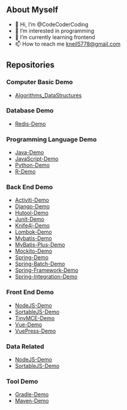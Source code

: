 ## About Myself
- 👋 Hi, I’m @CodeCoderCoding
- 👀 I’m interested in programming
- 🌱 I’m currently learning frontend
- 📫 How to reach me kneil5778@gmail.com

<!---
CodeCoderCoding/CodeCoderCoding is a ✨ special ✨ repository because its `README.md` (this file) appears on your GitHub profile.
You can click the Preview link to take a look at your changes.
--->

## Repositories
### Computer Basic Demo
- [Algorithms_DataStructures](https://github.com/CodeCoderCoding/Algorithms_DataStructures)

### Database Demo
- [Redis-Demo](https://github.com/CodeCoderCoding/Redis-Demo)

### Programming Language Demo
- [Java-Demo](https://github.com/CodeCoderCoding/Java-Demo)
- [JavaScript-Demo](https://github.com/CodeCoderCoding/JavaScript-Demo)
- [Python-Demo](https://github.com/CodeCoderCoding/Python-Demo)
- [R-Demo](https://github.com/CodeCoderCoding/R-Demo)

### Back End Demo
- [Activiti-Demo](https://github.com/CodeCoderCoding/Activiti-Demo)
- [Django-Demo](https://github.com/CodeCoderCoding/Django-Demo)
- [Hutool-Demo](https://github.com/CodeCoderCoding/Hutool-Demo)
- [Junit-Demo](https://github.com/CodeCoderCoding/Junit-Demo)
- [Knife4j-Demo](https://github.com/CodeCoderCoding/Knife4j-Demo)
- [Lombok-Demo](https://github.com/CodeCoderCoding/Lombok-Demo)
- [Mybatis-Demo](https://github.com/CodeCoderCoding/Mybatis-Demo)
- [MyBatis-Plus-Demo](https://github.com/CodeCoderCoding/MyBatis-Plus-Demo)
- [Mockito-Demo](https://github.com/CodeCoderCoding/Mockito-Demo)
- [Spring-Demo](https://github.com/CodeCoderCoding/Spring-Demo)
- [Spring-Batch-Demo](https://github.com/CodeCoderCoding/Spring-Batch-Demo)
- [Spring-Framework-Demo](https://github.com/CodeCoderCoding/Spring-Framework-Demo)
- [Spring-Integration-Demo](https://github.com/CodeCoderCoding/Spring-Integration-Demo)

### Front End Demo
- [NodeJS-Demo](https://github.com/CodeCoderCoding/NodeJS-Demo)
- [SortableJS-Demo](https://github.com/CodeCoderCoding/SortableJS-Demo)
- [TinyMCE-Demo](https://github.com/CodeCoderCoding/TinyMCE-Demo)
- [Vue-Demo](https://github.com/CodeCoderCoding/Vue-Demo)
- [VuePress-Demo](https://github.com/CodeCoderCoding/VuePress-Demo)

### Data Related
- [NodeJS-Demo](https://github.com/CodeCoderCoding/NumPy-Demo)
- [SortableJS-Demo](https://github.com/CodeCoderCoding/Pandas-Demo)

### Tool Demo
- [Gradle-Demo](https://github.com/CodeCoderCoding/Gradle-Demo)
- [Maven-Demo](https://github.com/CodeCoderCoding/Maven-Demo)
